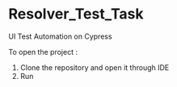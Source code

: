 # Resolver_Test_Task
UI Test Automation on Cypress

To open the project :
1. Clone the repository and open it through IDE
2. Run 
